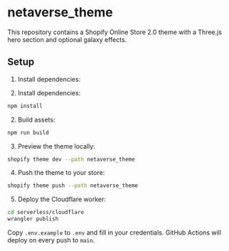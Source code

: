 # netaverse_theme

This repository contains a Shopify Online Store 2.0 theme with a Three.js hero section and optional galaxy effects.

## Setup

1. Install dependencies:

1. Install dependencies:

```bash
npm install
```

2. Build assets:

```bash
npm run build
```

3. Preview the theme locally:

```bash
shopify theme dev --path netaverse_theme
```

4. Push the theme to your store:

```bash
shopify theme push --path netaverse_theme
```

5. Deploy the Cloudflare worker:

```bash
cd serverless/cloudflare
wrangler publish
```

Copy `.env.example` to `.env` and fill in your credentials. GitHub Actions will deploy on every push to `main`.
